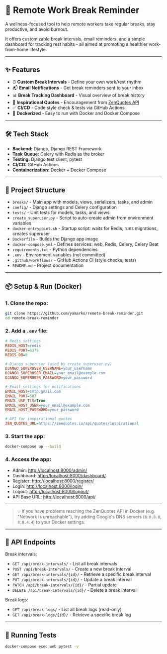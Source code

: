 # 🧘 Remote Work Break Reminder

A wellness-focused tool to help remote workers take regular breaks, stay productive, and avoid burnout.

It offers customizable break intervals, email reminders, and a simple dashboard for tracking rest habits - all aimed at promoting a healthier work-from-home lifestyle.

---

## ✨ Features

- ⏰ **Custom Break Intervals** - Define your own work/rest rhythm  
- 📬 **Email Notifications** - Get break reminders sent to your inbox  
- 📊 **Break Tracking Dashboard** - Visual overview of break history  
- 💬 **Inspirational Quotes** - Encouragement from [ZenQuotes API](https://zenquotes.io)  
- ✅ **CI/CD** - Code style check & tests via GitHub Actions  
- 🐋 **Dockerized** - Easy to run with Docker and Docker Compose  

---

## 🛠️ Tech Stack

- **Backend:** Django, Django REST Framework  
- **Task Queue:** Celery with Redis as the broker    
- **Testing:** Django test client, pytest  
- **CI/CD:** GitHub Actions  
- **Containerization:** Docker + Docker Compose  

---

## 🚀 Project Structure
- `breaks/` - Main app with models, views, serializers, tasks, and admin
- `config/` - Django settings and Celery configuration
- `tests/` - Unit tests for models, tasks, and views
- `create_superuser.py` - Script to auto-create admin from environment variables
- `docker-entrypoint.sh` - Startup script: waits for Redis, runs migrations, creates superuser
- `Dockerfile` - Builds the Django app image
- `docker-compose.yml` - Defines services: web, Redis, Celery, Celery Beat
- `requirements.txt` - Python dependencies
- `.env` - Environment variables (not committed)
- `.github/workflows/` - GitHub Actions CI (style checks, tests)
- `README.md` - Project documentation

---

## 📦 Setup & Run (Docker)

### 1. Clone the repo:
```bash
git clone https://github.com/yamarko/remote-break-reminder.git
cd remote-break-reminder
```
### 2. Add a `.env` file:
```ini
# Redis settings
REDIS_HOST=redis
REDIS_PORT=6379
REDIS_DB=0

# Django superuser (used by create_superuser.py)
DJANGO_SUPERUSER_USERNAME=your_username
DJANGO_SUPERUSER_EMAIL=your_email@example.com
DJANGO_SUPERUSER_PASSWORD=your_password

# Email settings for notifications
EMAIL_HOST=smtp.gmail.com
EMAIL_PORT=587
EMAIL_USE_TLS=True
EMAIL_HOST_USER=your_email@example.com
EMAIL_HOST_PASSWORD=your_password

# API for inspirational quotes
ZEN_QUOTES_URL=https://zenquotes.io/api/quotes/inspirational
```

### 3. Start the app:
```bash
docker-compose up --build
```
### 4. Access the app:
- Admin: [http://localhost:8000/admin/](http://localhost:8000/admin/)
- Dashboard: [http://localhost:8000/dashboard/](http://localhost:8000/dashboard/)
- Register: [http://localhost:8000/register/](http://localhost:8000/register/)
- Login: [http://localhost:8000/login/](http://localhost:8000/login/)
- Logout: [http://localhost:8000/logout/](http://localhost:8000/logout/)
- API Base URL: [http://localhost:8000/api/](http://localhost:8000/api/)

---

> 💡 If you have problems reaching the ZenQuotes API in Docker (e.g. "Network is unreachable"), try adding Google's DNS servers (`8.8.8.8`, `8.8.4.4`) to your Docker settings.

---

## 📡 API Endpoints
Break intervals:
- `GET /api/break-intervals/` - List all break intervals 
- `POST /api/break-intervals/` - Create a new break interval
- `GET /api/break-intervals/{id}/` - Retrieve a specific break interval
- `PUT /api/break-intervals/{id}/` - Update a break interval
- `PATCH /api/break-intervals/{id}/` - Partial update
- `DELETE /api/break-intervals/{id}/` - Delete a break interval

Break logs:
- `GET /api/break-logs/` - List all break logs (read-only)
- `GET /api/break-logs/{id}/` - Retrieve a specific break log

---

## 🧪 Running Tests

```bash
docker-compose exec web pytest -v
```